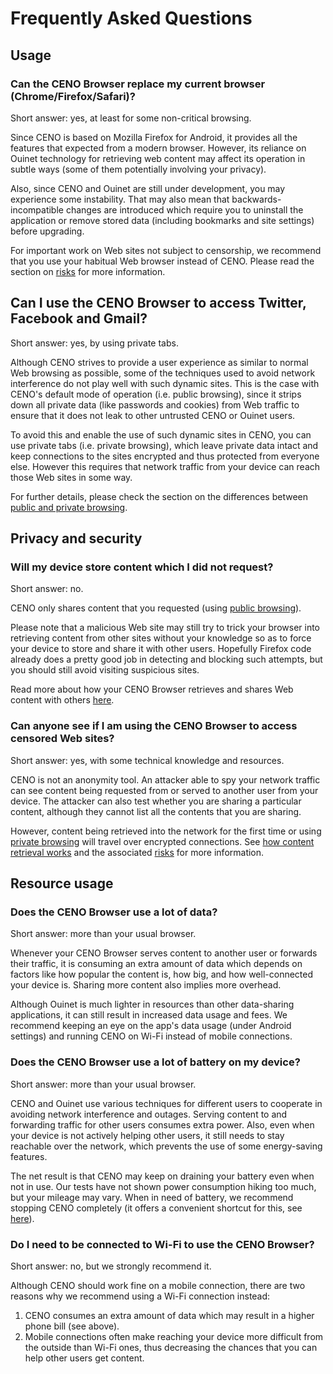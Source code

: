 # Frequently Asked Questions

## Usage

### Can the CENO Browser replace my current browser (Chrome/Firefox/Safari)?

Short answer: yes, at least for some non-critical browsing.

Since CENO is based on Mozilla Firefox for Android, it provides all the features that expected from a modern browser.  However, its reliance on Ouinet technology for retrieving web content may affect its operation in subtle ways (some of them potentially involving your privacy).

Also, since CENO and Ouinet are still under development, you may experience some instability.  That may also mean that backwards-incompatible changes are introduced which require you to uninstall the application or remove stored data (including bookmarks and site settings) before upgrading.

For important work on Web sites not subject to censorship, we recommend that you use your habitual Web browser instead of CENO.  Please read the section on [risks](../concepts/risks.md) for more information.

## Can I use the CENO Browser to access Twitter, Facebook and Gmail?

Short answer: yes, by using private tabs.

Although CENO strives to provide a user experience as similar to normal Web browsing as possible, some of the techniques used to avoid network interference do not play well with such dynamic sites.  This is the case with CENO's default mode of operation (i.e. public browsing), since it strips down all private data (like passwords and cookies) from Web traffic to ensure that it does not leak to other untrusted CENO or Ouinet users.

To avoid this and enable the use of such dynamic sites in CENO, you can use private tabs (i.e. private browsing), which leave private data intact and keep connections to the sites encrypted and thus protected from everyone else.  However this requires that network traffic from your device can reach those Web sites in some way.

For further details, please check the section on the differences between [public and private browsing](../concepts/public-private.md).

## Privacy and security

### Will my device store content which I did not request?

Short answer: no.

CENO only shares content that you requested (using [public browsing](../concepts/public-private.md)).

Please note that a malicious Web site may still try to trick your browser into retrieving content from other sites without your knowledge so as to force your device to store and share it with other users.  Hopefully Firefox code already does a pretty good job in detecting and blocking such attempts, but you should still avoid visiting suspicious sites.

Read more about how your CENO Browser retrieves and shares Web content with others [here](../concepts/how.md).

### Can anyone see if I am using the CENO Browser to access censored Web sites?

Short answer: yes, with some technical knowledge and resources.

CENO is not an anonymity tool.  An attacker able to spy your network traffic can see content being requested from or served to another user from your device.  The attacker can also test whether you are sharing a particular content, although they cannot list all the contents that you are sharing.

However, content being retrieved into the network for the first time or using [private browsing](../concepts/public-private.md) will travel over encrypted connections.  See [how content retrieval works](../concepts/how.md) and the associated [risks](../concepts/risks.md) for more information.

## Resource usage

### Does the CENO Browser use a lot of data?

Short answer: more than your usual browser.

Whenever your CENO Browser serves content to another user or forwards their traffic, it is consuming an extra amount of data which depends on factors like how popular the content is, how big, and how well-connected your device is.  Sharing more content also implies more overhead.

Although Ouinet is much lighter in resources than other data-sharing applications, it can still result in increased data usage and fees.  We recommend keeping an eye on the app's data usage (under Android settings) and running CENO on Wi-Fi instead of mobile connections.

### Does the CENO Browser use a lot of battery on my device?

Short answer: more than your usual browser.

CENO and Ouinet use various techniques for different users to cooperate in avoiding network interference and outages.  Serving content to and forwarding traffic for other users consumes extra power.  Also, even when your device is not actively helping other users, it still needs to stay reachable over the network, which prevents the use of some energy-saving features.

The net result is that CENO may keep on draining your battery even when not in use.  Our tests have not shown power consumption hiking too much, but your mileage may vary.  When in need of battery, we recommend stopping CENO completely (it offers a convenient shortcut for this, see [here](../browser/install.md)).

### Do I need to be connected to Wi-Fi to use the CENO Browser?

Short answer: no, but we strongly recommend it.

Although CENO should work fine on a mobile connection, there are two reasons why we recommend using a Wi-Fi connection instead:

 1. CENO consumes an extra amount of data which may result in a higher phone bill (see above).
 2. Mobile connections often make reaching your device more difficult from the outside than Wi-Fi ones, thus decreasing the chances that you can help other users get content.
